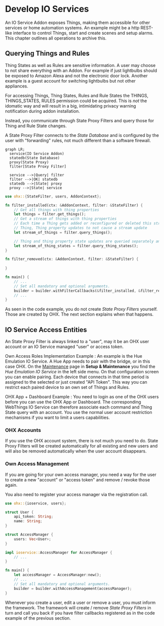 # Develop IO Services

An IO Service Addon exposes Things, making them accessible for other services or home automation systems. An example might be a http REST-like interface to control Things, start and create scenes and setup alarms.
This chapter outlines all operations to archive this.

## Querying Things and Rules

Thing States as well as Rules are sensitive information. A user may choose to not share everything with an Addon. For example if just lightbulbs should be exposed to Amazon Alexa and not the electronic door lock. Another example is a guest account for switching lightbulbs but not other appliances.

For accessing Things, Thing States, Rules and Rule States the THINGS, THINGS_STATES, RULES permission could be acquired. This is *not* the idomatic way and will result in a big, intimidating privacy warning notification during addon installation.

Instead, you communicate through State Proxy Filters and query those for Thing and Rule State changes.

A State Proxy Filter connects to the *State Database* and is configured by the user with "forwarding" rules, not much different than a software firewall.

```mermaid
graph LR;
  service(IO Service Addon)
  statedb(State Database)
  proxy(State Proxy)
  filter[State Proxy Filter]

  service -->|Query| filter
  filter -->|OK| statedb
  statedb -->|State| proxy
  proxy -->|State| service
```

```rust
use ohx::{StateFilter, users, AddonContext};

fn filter_installed(ctx: &AddonContext, filter: &StateFilter) {
    // Get all things with thing properties
    let things = filter.get_things();
    // Get a stream of things with thing properties
    // Each time a Thing gets added or reconfigured or deleted this stream gets updated.
    // Thing, Thing property updates to not cause a stream update
    let stream_of_things = filter.query_things();

    // Thing and thing property state updates are queried separately and do not contain Thing descriptions
    let stream_of_thing_states = filter.query_thing_states();
}

fn filter_removed(ctx: &AddonContext, filter: &StateFilter) {
    
}

fn main() {
    // ...
    // Set all mandatory and optional arguments.
    builder = builder.withFilterCallbacks(&filter_installed, &filter_removed);
    // ...
}
```

As seen in the code example, you do not create *State Proxy Filters* yourself. Those are created by OHX. The next section explains when that happens.

## IO Service Access Entities

An State Proxy Filter is always linked to a "user", may it be an OHX user account or an IO Service managed "user" or access token.

Own Access Roles Implementation Example
: An example is the Hue Emulation IO Service. A Hue App needs to pair with the bridge, or in this case OHX. On the <a class="demolink" href="">Maintenance</a> page in **Setup &amp; Maintenance** you find the *Hue Emulation IO Service* in the left side menu. On that configuration screen you can enable pairing. Each device that connects in that time period is assigned to the selected or just created "API Token". This way you can restrict each paired device to an own set of Things and Rules.

OHX App + Dashboard Example
: You need to login as one of the OHX users before you can use the OHX App or Dashboard. The corresponding WebThings IO Service can therefore associate each command and Thing State query with an account. You use the normal user account restriction mechanisms if you want to limit a users capabilities.

### OHX Accounts 

If you use the OHX account system, there is not much you need to do. State Proxy Filters will be created automatically for all existing and new users and will also be removed automatically when the user account disappears.

### Own Access Management

If you are going for your own access manager, you need a way for the user to create a new "account" or "access token" and remove / revoke those again.

You also need to register your access manager via the registration call.

```rust
use ohx::{ioservice, users};

struct User {
    api_token: String;
    name: String;
}

struct AccessManager {
    users: Vec<User>;
}

impl ioservice::AccessManager for AccessManager {
    // ...
}

fn main() {
    let accessManager = AccessManager:new();
    // ...
    // Set all mandatory and optional arguments.
    builder = builder.withAccessManagement(accessManager);
}
```

Whenever you create a user, edit a user or remove a user, you must inform the framework.
The framework will create / remove *State Proxy Filters* in turn and call you back if you have filter callbacks registered as in the code example of the previous section.
